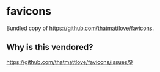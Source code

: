 # favicons

Bundled copy of https://github.com/thatmattlove/favicons.

## Why is this vendored?

https://github.com/thatmattlove/favicons/issues/9
